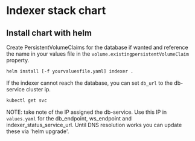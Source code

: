 # Indexer stack chart

## Install chart with helm

Create PersistentVolumeClaims for the database if wanted and reference the name in your values file in the `volume.existingpersistentVolumeClaim` property.

```sh
helm install [-f yourvaluesfile.yaml] indexer .
```

If the indexer cannot reach the database, you can set `db_url` to the db-service cluster ip.

```sh
kubectl get svc
```

NOTE: take note of the IP assigned the db-service. Use this IP in `values.yaml` for the db_endpoint, ws_endpoint and indexer_status_service_url. Until DNS resolution works you can update these via 'helm upgrade'.
